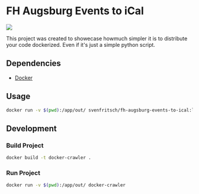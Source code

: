 # FH Augsburg Events to iCal

[![](https://images.microbadger.com/badges/version/svenfritsch/fh-augsburg-events-to-ical.svg)](https://microbadger.com/images/svenfritsch/fh-augsburg-events-to-ical "Get your own version badge on microbadger.com")

This project was created to showecase howmuch simpler it is to distribute your code dockerized. 
Even if it's just a simple python script.

## Dependencies

- [Docker](https://www.docker.com/)

## Usage

```bash
docker run -v $(pwd):/app/out/ svenfritsch/fh-augsburg-events-to-ical:latest
```

## Development

### Build Project

```bash
docker build -t docker-crawler .
```

### Run Project

```bash
docker run -v $(pwd):/app/out/ docker-crawler
```